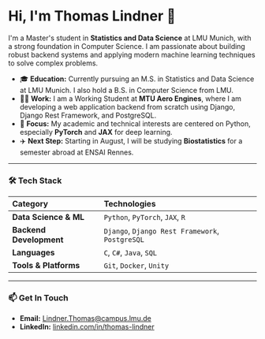 # Hi, I'm Thomas Lindner 👋

I'm a Master's student in **Statistics and Data Science** at LMU Munich, with a strong foundation in Computer Science. I am passionate about building robust backend systems and applying modern machine learning techniques to solve complex problems.

- 🎓 **Education:** Currently pursuing an M.S. in Statistics and Data Science at LMU Munich. I also hold a B.S. in Computer Science from LMU.
- 👨‍💻 **Work:** I am a Working Student at **MTU Aero Engines**, where I am developing a web application backend from scratch using Django, Django Rest Framework, and PostgreSQL.
- 🧠 **Focus:** My academic and technical interests are centered on Python, especially **PyTorch** and **JAX** for deep learning.
- ✈️ **Next Step:** Starting in August, I will be studying **Biostatistics** for a semester abroad at ENSAI Rennes.

---

### 🛠️ Tech Stack

| Category | Technologies |
| :--- | :--- |
| **Data Science & ML** | `Python`, `PyTorch`, `JAX`, `R` |
| **Backend Development**| `Django`, `Django Rest Framework`, `PostgreSQL` |
| **Languages** | `C`, `C#`, `Java`, `SQL` |
| **Tools & Platforms** | `Git`, `Docker`, `Unity`|

---

### 📫 Get In Touch

- **Email:** [Lindner.Thomas@campus.lmu.de](mailto:Lindner.Thomas@campus.lmu.de)
- **LinkedIn:** [linkedin.com/in/thomas-lindner](https://linkedin.com/in/thomas-lindner-0222b5244/)
